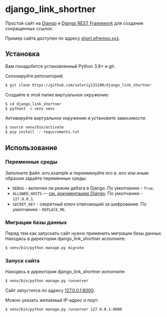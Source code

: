 # django_link_shortner

Простой сайт на [Django](https://www.djangoproject.com/) и [Django REST Framework](https://www.django-rest-framework.org/) для создания сокращенных ссылок.

Пример сайта доступен по адресу [short.efremov.xyz](http://short.efremov.xyz).

## Установка
Вам понадобится установленный Python 3.8+ и git.

Склонируйте репозиторий:
```bash
$ git clone https://github.com/valeriy131100/django_link_shortner
```

Создайте в этой папке виртуальное окружение:
```bash
$ cd django_link_shortner
$ python3 -m venv venv
```

Активируйте виртуальное окружение и установите зависимости:
```bash
$ source venv/bin/activate
$ pip install -r requirements.txt
```

## Использование

### Переменные среды
Заполните файл .env.example и переименуйте его в .env или иным образом задайте переменные среды:
* `DEBUG` - включен ли режим дебага в Django. По умолчанию - `True`.
* `ALLOWED_HOSTS` — [см. документацию Django](https://docs.djangoproject.com/en/3.1/ref/settings/#allowed-hosts). По умолчанию - `127.0.0.1`.
* `SECRET_KEY` - секретный ключ отвечающий за шифрование. По умолчанию - `REPLACE_ME`. 

### Миграции базы данных
Перед тем как запускать сайт нужно применить миграции базы данных. Находясь в директории django_link_shortner исполните:
```bash
$ venv/bin/python manage.py migrate
```

### Запуск сайта
Находясь в директории django_link_shortner исполните:
```bash
$ venv/bin/python manage.py runserver
```

Сайт запустится по адресу [127.0.0.1:8000](http://127.0.0.1:8000).

Можно указать желаемый IP-адрес и порт:
```bash
$ venv/bin/python manage.py runserver 127.0.0.1:8000
```
